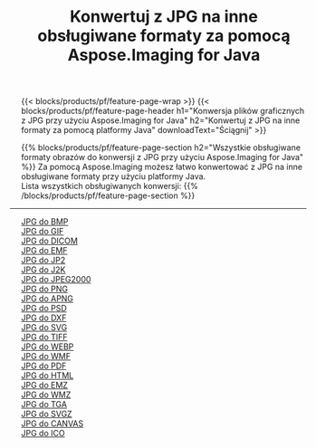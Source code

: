 ﻿---
title: Konwertuj z JPG na inne obsługiwane formaty za pomocą Aspose.Imaging for Java 
weight: 3920
url: /pl/java/conversion/from/jpg 
lang: pl
langdirlevel: 2
locales: zh-hans,ja,it,ru,de,es,fr,nl,id,lt,pl,pt,vi,tr,ko,zh-hant,ar,hi,th,sv,cs,uk,he
description: Za pomocą Aspose.Imaging możesz łatwo konwertować z formatu JPG na inne formaty przy użyciu platformy Java
---

{{< blocks/products/pf/feature-page-wrap >}}
{{< blocks/products/pf/feature-page-header h1="Konwersja plików graficznych z JPG przy użyciu Aspose.Imaging for Java" h2="Konwertuj z JPG na inne formaty za pomocą platformy Java" downloadText="Ściągnij" >}}


{{% blocks/products/pf/feature-page-section  h2="Wszystkie obsługiwane formaty obrazów do konwersji z JPG przy użyciu Aspose.Imaging for Java" %}}
Za pomocą Aspose.Imaging możesz łatwo konwertować z JPG na inne obsługiwane formaty przy użyciu platformy Java.
<br/>
Lista wszystkich obsługiwanych konwersji:
{{% /blocks/products/pf/feature-page-section %}}
<div class="container-fluid productfamilypage bg-gray">
    <div class="convertypes bg-gray agp-content section">
        <div class="container">
		<hr style="margin-left:-20px;"/>
		<div class="row other-converters">
		    <div class='col-md-2 other-converter remove-lp remove-rp'><a href="/imaging/pl/java/conversion/jpg-to-bmp" >JPG do BMP</a></div><div class='col-md-2 other-converter remove-lp remove-rp'><a href="/imaging/pl/java/conversion/jpg-to-gif" >JPG do GIF</a></div><div class='col-md-2 other-converter remove-lp remove-rp'><a href="/imaging/pl/java/conversion/jpg-to-dicom" >JPG do DICOM</a></div><div class='col-md-2 other-converter remove-lp remove-rp'><a href="/imaging/pl/java/conversion/jpg-to-emf" >JPG do EMF</a></div><div class='col-md-2 other-converter remove-lp remove-rp'><a href="/imaging/pl/java/conversion/jpg-to-jp2" >JPG do JP2</a></div><div class='col-md-2 other-converter remove-lp remove-rp'><a href="/imaging/pl/java/conversion/jpg-to-j2k" >JPG do J2K</a></div><div class='col-md-2 other-converter remove-lp remove-rp'><a href="/imaging/pl/java/conversion/jpg-to-jpeg2000" >JPG do JPEG2000</a></div><div class='col-md-2 other-converter remove-lp remove-rp'><a href="/imaging/pl/java/conversion/jpg-to-png" >JPG do PNG</a></div><div class='col-md-2 other-converter remove-lp remove-rp'><a href="/imaging/pl/java/conversion/jpg-to-apng" >JPG do APNG</a></div><div class='col-md-2 other-converter remove-lp remove-rp'><a href="/imaging/pl/java/conversion/jpg-to-psd" >JPG do PSD</a></div><div class='col-md-2 other-converter remove-lp remove-rp'><a href="/imaging/pl/java/conversion/jpg-to-dxf" >JPG do DXF</a></div><div class='col-md-2 other-converter remove-lp remove-rp'><a href="/imaging/pl/java/conversion/jpg-to-svg" >JPG do SVG</a></div><div class='col-md-2 other-converter remove-lp remove-rp'><a href="/imaging/pl/java/conversion/jpg-to-tiff" >JPG do TIFF</a></div><div class='col-md-2 other-converter remove-lp remove-rp'><a href="/imaging/pl/java/conversion/jpg-to-webp" >JPG do WEBP</a></div><div class='col-md-2 other-converter remove-lp remove-rp'><a href="/imaging/pl/java/conversion/jpg-to-wmf" >JPG do WMF</a></div><div class='col-md-2 other-converter remove-lp remove-rp'><a href="/imaging/pl/java/conversion/jpg-to-pdf" >JPG do PDF</a></div><div class='col-md-2 other-converter remove-lp remove-rp'><a href="/imaging/pl/java/conversion/jpg-to-html" >JPG do HTML</a></div><div class='col-md-2 other-converter remove-lp remove-rp'><a href="/imaging/pl/java/conversion/jpg-to-emz" >JPG do EMZ</a></div><div class='col-md-2 other-converter remove-lp remove-rp'><a href="/imaging/pl/java/conversion/jpg-to-wmz" >JPG do WMZ</a></div><div class='col-md-2 other-converter remove-lp remove-rp'><a href="/imaging/pl/java/conversion/jpg-to-tga" >JPG do TGA</a></div><div class='col-md-2 other-converter remove-lp remove-rp'><a href="/imaging/pl/java/conversion/jpg-to-svgz" >JPG do SVGZ</a></div><div class='col-md-2 other-converter remove-lp remove-rp'><a href="/imaging/pl/java/conversion/jpg-to-canvas" >JPG do CANVAS</a></div><div class='col-md-2 other-converter remove-lp remove-rp'><a href="/imaging/pl/java/conversion/jpg-to-ico" >JPG do ICO</a></div>
                </div>
        </div>
    </div>
</div>
<br/>

